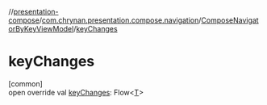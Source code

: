 //[presentation-compose](../../../index.md)/[com.chrynan.presentation.compose.navigation](../index.md)/[ComposeNavigatorByKeyViewModel](index.md)/[keyChanges](key-changes.md)

# keyChanges

[common]\
open override val [keyChanges](key-changes.md): Flow&lt;[T](index.md)&gt;
